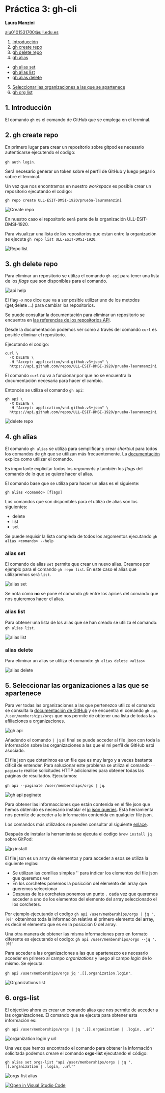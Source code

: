 # Práctica 3: gh-cli
**Laura Manzini**

alu0101531700@ull.edu.es

1. [Introducción](intro)
2. [gh create repo](create)
3. [gh delete repo](delete)
4. [gh alias](#alias)
  * [gh alias set](#aliasset)
  * [gh alias list](#aliaslist)
  * [gh alias delete](#aliasdelete)
5. [Seleccionar las organizaciones a las que se apartenece](#selectorgs)
6. [gh org list](#orglist)



<a name = "intro"><a>
## 1. Introducción

El comando `gh` es el comando de GitHub que se emplega en el terminal.

<a name = "create"><a>
## 2. gh create repo

En primero lugar para crear un repositorio sobre gitpod es necesario autenticarse ejecutendo el codigo:
 
`gh auth login`.

Será necesario generar un token sobre el perfil de GitHub y luego pegarlo sobre el terminal.

Un vez que nos encontramos en nuestro _workspace_ es posible crear un repositorio ejecutando el codigo:

 `gh repo create ULL-ESIT-DMSI-1920/prueba-lauramanzini`

![Create repo](Img2_create1.jpg)

En nuestro caso el repositorio será parte de la organización ULL-ESIT-DMSI-1920.

Para visualizar una lista de los repositorios que estan entre la organización se ejecuta `gh repo list ULL-ESIT-DMSI-1920`.

![Repo list](Img2_view.jpg)

<a name = "delete"><a>
## 3. gh delete repo

Para eliminar un repositorio se utiliza el comando `gh api` para tener una lista de los _flags_ que son disponibles para el comando.

![api help](/Img1_gh_api_help.jpg)

El flag `-X` nos dice que va a ser posible utilizar uno de los metodos (get,delete ...) para cambiar los repositorios.

Se puede consultar la documentación para eliminar un repositorio se encuentra en [las referencias de los repositorios API](https://docs.github.com/en/rest/reference/repos). 

Desde la documentación podemos ver como a través del comando `curl` es posible eliminar el repositorio.

Ejecutando el codigo:

```
curl \
  -X DELETE \
  -H "Accept: application/vnd.github.v3+json" \
  https://api.github.com/repos/ULL-ESIT-DMSI-1920/prueba-lauramanzini
```

El comando `curl` no va a funcionar por que no se encuentra la documentación necesaria para hacer el cambio.

Entoncés se utiliza el comando `gh api`:

```
gh api \
  -X DELETE \
  -H "Accept: application/vnd.github.v3+json" \
  https://api.github.com/repos/ULL-ESIT-DMSI-1920/prueba-lauramanzini
```

![delete repo](/Img4_delete_repo.jpg)

<a name = "alias"><a>
## 4. gh alias

El comando `gh alias` se utiliza para semplificar y crear _shortcut_ para todos los comandos de gh que se utilizan más frecuentemente. La [documentación](https://cli.github.com/manual/gh_alias) explica como utilizar el comando.

Es importante explicitar todos los _arguments_ y también los _flags_ del comando de lo que se quiere hacer el alias.

El comando base que se utiliza para hacer un alias es el siguiente:

 `gh alias <comando> [flags]`

 Los comandos que son disponibles para el utilizo de alias son los siguientes:

 * delete
 * list
 * set

 Se puede requisir la lista compleda de todos los argomentos ejecutando `gh alias <comando> --help`

<a name = "aliasset"><a>
 ### alias set

El comando de alias `set` permite que crear un nuevo alias. Creamos por ejemplo para el comando `gh repo list`. En este caso el alias que utilizaremos serà `list`.

![alias set](/Img5_alias_set.jpg)

Se nota cómo **no** se pone el comando *gh* entre los ápices del comando que nos quieremos hacer el alias. 

<a name = "aliaslist"><a>
 ### alias list

Para obtener una lista de los alias que se han creado se utiliza el comando: `gh alias list`.

![alias list](/Img5_alias_list.jpg)

<a name = "aliasdelete"><a>
 ###  alias delete

 Para eliminar un alias se utiliza el comando: `gh alias delete <alias>`

![alias delete](/Img5_alias_delete.jpg )

<a name = "selectorgs"><a>
## 5. Seleccionar las organizaciones a las que se apartenece

Para ver todas las organizaciones a las que pertenezco utilizo el comando  se consulta la [documentación de GitHub](https://docs.github.com/en/rest/reference/orgs#list-organization-memberships-for-the-authenticated-user) y se encuentra el comando `gh api  /user/memberships/orgs` que nos permite de obtener una lista de todas las afiliaciones a organizaciones.

![gh api](Img6_gh_memberships.jpg)

Añadendo el comando `| jq` al final se puede acceder al file .json con toda la información sobre las organizaciones a las que el mi perfil de GitHub está asociado.

El file json que obtenimos es un file que es muy largo y a veces bastante dificil de entender. Para solucionar este problema se utiliza el comando `--paginate` realice solicitudes HTTP adicionales para obtener todas las páginas de resultados. Ejecutamos:

 `gh api --paginate /user/memberships/orgs | jq`.

![gh api paginate](/Img6_gh_memberships_jq.jpg)

Para obtener las informacciones que están contenida en el file json que hemos obtenido es necesario instalar el [jq json queries](https://stedolan.github.io/jq/). Esta herramienta nos permite de acceder a la información contenida en qualquier file json.

Los comandos más utilizados se pueden consultar al siguiente [enlace](https://stedolan.github.io/jq/manual/#Basicfilters).

Después de instalar la herramienta se ejecuta el codigo `brew install jq` sobre GitPod:

![jq install](/Img7_jq_install.jpg)

El file json es un array de elementos y para acceder a esos se utiliza la siguiente reglas:

* Se utilizan las comillas simples '' para indicar los elementos del file json que queremos ver
* En los corchetes ponemos la posicción del elemento del array que queremos seleccionar
* Despues de los corchetes ponemos un punto `.` cada vez que queremos acceder a uno de los elementos del elemento del array seleccionado el los corchetes.

Por ejemplo ejecutando el codigo `gh api /user/memberships/orgs | jq '.[0]'` obtenimos toda la información relativa el primero elemento del array, es decir el elemento que es en la posicción 0 del array.

Una otra manera de obtener las misma informaciones pero en formato diferente es ejecutando el codigo:
 `gh api /user/memberships/orgs --jq '.[0]'`

Para acceder a las organizaciones a las que apartenezco es necesario acceder en primero al campo *organizations* y luego al campo *login* de lo mismo. Se ejecuta:

 `gh api /user/memberships/orgs jq '.[].organization.login'`.

![Organizations list](/Img8_organizations_login.jpg)

<a name = "orgslist"><a>
## 6. orgs-list

El objectivo ahora es crear un comando alias que nos permite de acceder a las organizaciones. El comando que se ejecuta para obtener esta información es:

 `gh api /user/memberships/orgs | jq '.[].organization | .login, .url'`

![organization login y url](/Img9_login_url.jpg)

Una vez que hemos encontrado el comando para obtener la información solicitada podemos creare el comando **orgs-list** ejecutando el código:

 `gh alias set orgs-list "api /user/memberships/orgs | jq '.[].organization | .login, .url'"`

![orgs-list alias](/Img9_alias_orgs-list.jpg)

[![Open in Visual Studio Code](https://classroom.github.com/assets/open-in-vscode-f059dc9a6f8d3a56e377f745f24479a46679e63a5d9fe6f495e02850cd0d8118.svg)](https://classroom.github.com/online_ide?assignment_repo_id=6022596&assignment_repo_type=AssignmentRepo)
